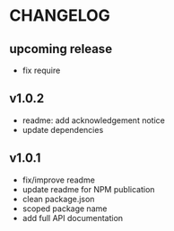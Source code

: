 # CHANGELOG

## upcoming release

- fix require

## v1.0.2

- readme: add acknowledgement notice
- update dependencies

## v1.0.1

- fix/improve readme
- update readme for NPM publication
- clean package.json
- scoped package name
- add full API documentation
